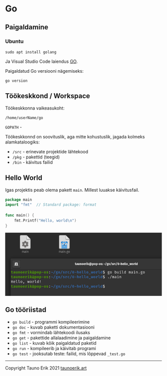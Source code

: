 # Go

## Paigaldamine

### Ubuntu

    sudo apt install golang

Ja Visual Studio Code laiendus [GO](https://marketplace.visualstudio.com/items?itemName=golang.go).

Paigaldatud Go versiooni nägemiseks:

    go version

## Töökeskkond / Workspace

Töökeskkonna vaikeasukoht:

    /home/userName/go

`GOPATH` -  

Töökeskkonnd on soovituslik, aga mitte kohustuslik, jagada kolmeks alamkataloogiks:

- `/src` - erinevate projektide lähtekood
- `/pkg` - pakettid (teegid)
- `/bin` - käivitus failid

## Hello World

Igas projektis peab olema pakett `main`. Millest luuakse käivitusfail.

```Go
package main
import "fmt"  // Standard package: format

func main() {
    fmt.Printf("Hello, world\n")
}
```

![Go Hello World! program.](img/Ekraanipilt%202021-07-24%2017-25-36.png)

## Go tööriistad

- `go build` - programmi kompileerimine
- `go doc` - kuvab paketti dokumentasiooni
- `go fmt` - vormindab lähtekoodi ilusaks
- `go get` - pakettide allalaadimine ja paigaldamine
- `go list` - kuvab kõik paigaldatud paketid
- `go run` - kompileerib ja käivitab programi
- `go test` - jooksutab teste: failid, mis lõppevad `_test.go`

 ___

Copyright Tauno Erik 2021 [taunoerik.art](https://taunoerik.art/)